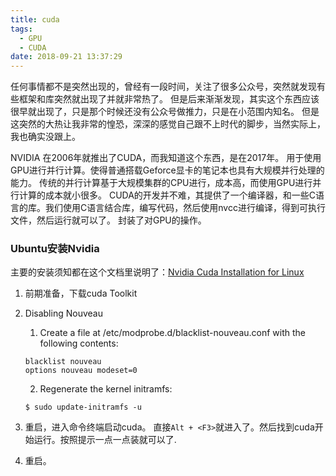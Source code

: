 ```yaml
---
title: cuda
tags:
  - GPU
  - CUDA
date: 2018-09-21 13:37:29
---
```



任何事情都不是突然出现的，曾经有一段时间，关注了很多公众号，突然就发现有些框架和库突然就出现了并就非常热了。
但是后来渐渐发现，其实这个东西应该很早就出现了，只是那个时候还没有公众号做推力，只是在小范围内知名。
但是这突然的大热让我非常的惶恐，深深的感觉自己跟不上时代的脚步，当然实际上，我也确实没跟上。

NVIDIA 在2006年就推出了CUDA，而我知道这个东西，是在2017年。
用于使用GPU进行并行计算。使得普通搭载Geforce显卡的笔记本也具有大规模并行处理的能力。
传统的并行计算基于大规模集群的CPU进行，成本高，而使用GPU进行并行计算的成本就小很多。
CUDA的开发并不难，其提供了一个编译器，和一些C语言的库。我们使用C语言结合库，编写代码，然后使用nvcc进行编译，得到可执行文件，然后运行就可以了。
封装了对GPU的操作。

### Ubuntu安装Nvidia

主要的安装须知都在这个文档里说明了：[Nvidia Cuda Installation for Linux](https://developer.download.nvidia.com/compute/cuda/10.0/Prod/docs/sidebar/CUDA_Installation_Guide_Linux.pdf)

1. 前期准备，下载cuda Toolkit

2. Disabling Nouveau

    1. Create a file at /etc/modprobe.d/blacklist-nouveau.conf with the following contents:
    ```
    blacklist nouveau
    options nouveau modeset=0
    ```
    2. Regenerate the kernel initramfs:
    ```
    $ sudo update-initramfs -u

    ```

3. 重启，进入命令终端启动cuda。 直接`Alt + <F3>`就进入了。然后找到cuda开始运行。按照提示一点一点装就可以了.

4. 重启。
